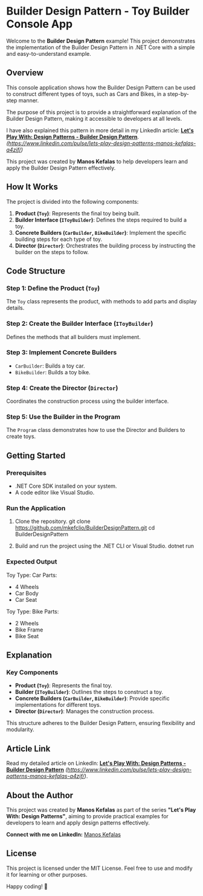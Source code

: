 # Builder Design Pattern - Toy Builder Console App
Welcome to the **Builder Design Pattern** example! This project demonstrates the implementation of the Builder Design Pattern in .NET Core with a simple and easy-to-understand example.

## **Overview**
This console application shows how the Builder Design Pattern can be used to construct different types of toys, such as Cars and Bikes, in a step-by-step manner. 

The purpose of this project is to provide a straightforward explanation of the Builder Design Pattern, making it accessible to developers at all levels.

I have also explained this pattern in more detail in my LinkedIn article: **[Let's Play With: Design Patterns - Builder Design Pattern](#)**. *(https://www.linkedin.com/pulse/lets-play-design-patterns-manos-kefalas-a4zif/)*

This project was created by **Manos Kefalas** to help developers learn and apply the Builder Design Pattern effectively.

## **How It Works**
The project is divided into the following components:
1. **Product (`Toy`)**: Represents the final toy being built.
2. **Builder Interface (`IToyBuilder`)**: Defines the steps required to build a toy.
3. **Concrete Builders (`CarBuilder`, `BikeBuilder`)**: Implement the specific building steps for each type of toy.
4. **Director (`Director`)**: Orchestrates the building process by instructing the builder on the steps to follow.

## **Code Structure**

### Step 1: Define the Product (`Toy`)
The `Toy` class represents the product, with methods to add parts and display details.

### Step 2: Create the Builder Interface (`IToyBuilder`)
Defines the methods that all builders must implement.

### Step 3: Implement Concrete Builders
- `CarBuilder`: Builds a toy car.
- `BikeBuilder`: Builds a toy bike.

### Step 4: Create the Director (`Director`)
Coordinates the construction process using the builder interface.

### Step 5: Use the Builder in the Program
The `Program` class demonstrates how to use the Director and Builders to create toys.

## **Getting Started**

### Prerequisites
- .NET Core SDK installed on your system.
- A code editor like Visual Studio.

### Run the Application
1. Clone the repository.
   git clone https://github.com/mkefclio/BuilderDesignPattern.git
   cd BuilderDesignPattern
   
2. Build and run the project using the .NET CLI or Visual Studio.
   dotnet run
   
### Expected Output
Toy Type: Car
Parts:
 - 4 Wheels
 - Car Body
 - Car Seat

Toy Type: Bike
Parts:
 - 2 Wheels
 - Bike Frame
 - Bike Seat

## **Explanation**

### Key Components
- **Product (`Toy`)**: Represents the final toy.
- **Builder (`IToyBuilder`)**: Outlines the steps to construct a toy.
- **Concrete Builders (`CarBuilder`, `BikeBuilder`)**: Provide specific implementations for different toys.
- **Director (`Director`)**: Manages the construction process.

This structure adheres to the Builder Design Pattern, ensuring flexibility and modularity.

## **Article Link**
Read my detailed article on LinkedIn: **[Let's Play With: Design Patterns - Builder Design Pattern](#)** *(https://www.linkedin.com/pulse/lets-play-design-patterns-manos-kefalas-a4zif/)*.

## **About the Author**
This project was created by **Manos Kefalas** as part of the series **"Let's Play With: Design Patterns"**, aiming to provide practical examples for developers to learn and apply design patterns effectively.

**Connect with me on LinkedIn:** [Manos Kefalas](https://www.linkedin.com/in/manos-kefalas-96b1a3121/)

## **License**
This project is licensed under the MIT License. Feel free to use and modify it for learning or other purposes.

Happy coding! 🎉

